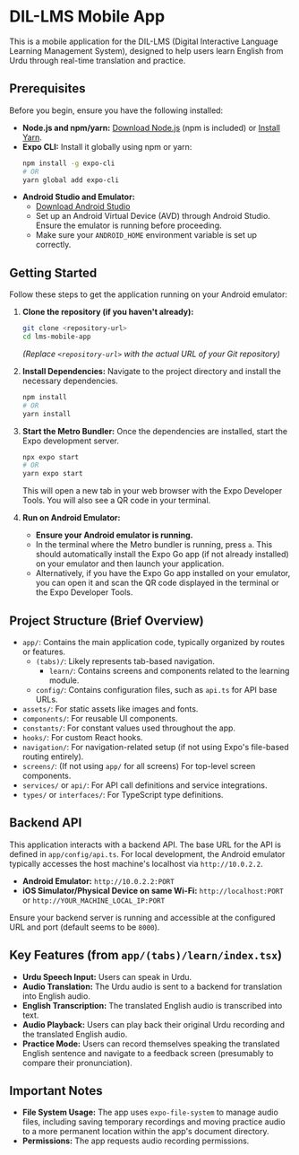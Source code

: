 # DIL-LMS Mobile App

This is a mobile application for the DIL-LMS (Digital Interactive Language Learning Management System), designed to help users learn English from Urdu through real-time translation and practice.

## Prerequisites

Before you begin, ensure you have the following installed:

*   **Node.js and npm/yarn:** [Download Node.js](https://nodejs.org/) (npm is included) or [Install Yarn](https://classic.yarnpkg.com/en/docs/install).
*   **Expo CLI:** Install it globally using npm or yarn:
    ```bash
    npm install -g expo-cli
    # OR
    yarn global add expo-cli
    ```
*   **Android Studio and Emulator:**
    *   [Download Android Studio](https://developer.android.com/studio)
    *   Set up an Android Virtual Device (AVD) through Android Studio. Ensure the emulator is running before proceeding.
    *   Make sure your `ANDROID_HOME` environment variable is set up correctly.

## Getting Started

Follow these steps to get the application running on your Android emulator:

1.  **Clone the repository (if you haven't already):**
    ```bash
    git clone <repository-url>
    cd lms-mobile-app 
    ```
    *(Replace `<repository-url>` with the actual URL of your Git repository)*

2.  **Install Dependencies:**
    Navigate to the project directory and install the necessary dependencies.
    ```bash
    npm install
    # OR
    yarn install
    ```

3.  **Start the Metro Bundler:**
    Once the dependencies are installed, start the Expo development server.
    ```bash
    npx expo start
    # OR
    yarn expo start
    ```
    This will open a new tab in your web browser with the Expo Developer Tools. You will also see a QR code in your terminal.

4.  **Run on Android Emulator:**
    *   **Ensure your Android emulator is running.**
    *   In the terminal where the Metro bundler is running, press `a`. This should automatically install the Expo Go app (if not already installed) on your emulator and then launch your application.
    *   Alternatively, if you have the Expo Go app installed on your emulator, you can open it and scan the QR code displayed in the terminal or the Expo Developer Tools.

## Project Structure (Brief Overview)

*   `app/`: Contains the main application code, typically organized by routes or features.
    *   `(tabs)/`: Likely represents tab-based navigation.
        *   `learn/`: Contains screens and components related to the learning module.
    *   `config/`: Contains configuration files, such as `api.ts` for API base URLs.
*   `assets/`: For static assets like images and fonts.
*   `components/`: For reusable UI components.
*   `constants/`: For constant values used throughout the app.
*   `hooks/`: For custom React hooks.
*   `navigation/`: For navigation-related setup (if not using Expo's file-based routing entirely).
*   `screens/`: (If not using `app/` for all screens) For top-level screen components.
*   `services/` or `api/`: For API call definitions and service integrations.
*   `types/` or `interfaces/`: For TypeScript type definitions.

## Backend API

This application interacts with a backend API. The base URL for the API is defined in `app/config/api.ts`. For local development, the Android emulator typically accesses the host machine's localhost via `http://10.0.2.2`.

*   **Android Emulator:** `http://10.0.2.2:PORT`
*   **iOS Simulator/Physical Device on same Wi-Fi:** `http://localhost:PORT` or `http://YOUR_MACHINE_LOCAL_IP:PORT`

Ensure your backend server is running and accessible at the configured URL and port (default seems to be `8000`).

## Key Features (from `app/(tabs)/learn/index.tsx`)

*   **Urdu Speech Input:** Users can speak in Urdu.
*   **Audio Translation:** The Urdu audio is sent to a backend for translation into English audio.
*   **English Transcription:** The translated English audio is transcribed into text.
*   **Audio Playback:** Users can play back their original Urdu recording and the translated English audio.
*   **Practice Mode:** Users can record themselves speaking the translated English sentence and navigate to a feedback screen (presumably to compare their pronunciation).

## Important Notes

*   **File System Usage:** The app uses `expo-file-system` to manage audio files, including saving temporary recordings and moving practice audio to a more permanent location within the app's document directory.
*   **Permissions:** The app requests audio recording permissions.